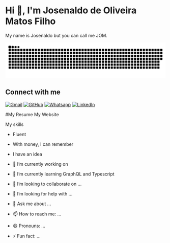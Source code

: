 # Hi 👋, I'm Josenaldo de Oliveira Matos Filho

My name is Josenaldo but you can call me JOM. 

<!--- snake -->
<!-- ![snake gif](https://github.com/josenaldo/josenaldo/blob/output/github-contribution-grid-snake.gif) -->
<picture>
  <source media="(prefers-color-scheme: dark)" srcset="https://github.com/josenaldo/josenaldo/blob/output/github-snake-dark.svg" />
  <source media="(prefers-color-scheme: light)" srcset="https://github.com/josenaldo/josenaldo/blob/output/github-snake.svg" />
  <img alt="github-snake" src="https://github.com/josenaldo/josenaldo/blob/output/github-snake.svg" />
</picture>

## Connect with me

<div>
<a href="mailto:josenaldo@gmail.com"><img img src="https://img.shields.io/badge/gmail-%23EA4335.svg?style=plastic&logo=gmail&logoColor=white" alt="Gmail"/></a>
<a href="https://github.com/josenaldo"><img src="https://img.shields.io/badge/github-%23181717.svg?style=plastic&logo=github&logoColor=white" alt="GitHub"/></a>
<a href="https://wa.me/05534991830215"><img src="https://img.shields.io/badge/whatsapp-%2325D366.svg?style=plastic&logo=whatsapp&logoColor=white" alt="Whatsapp"/></a>
<a href="https://www.linkedin.com/in/josenaldo/"><img src="https://img.shields.io/badge/linkedin-%230A66C2.svg?style=plastic&logo=linkedin&logoColor=white" alt="LinkedIn"/></a>
</div>

#My Resume
My Website

My skills
- Fluent
- With money, I can remember
- I have an idea

- 🔭 I’m currently working on 
- 🌱 I’m currently learning GraphQL and Typescript
- 👯 I’m looking to collaborate on ...
- 🤔 I’m looking for help with ...
- 💬 Ask me about ...
- 📫 How to reach me: ...
- 😄 Pronouns: ...
- ⚡ Fun fact: ...
